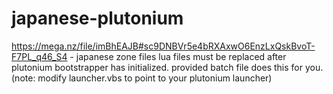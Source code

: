 # japanese-plutonium
https://mega.nz/file/imBhEAJB#sc9DNBVr5e4bRXAxwO6EnzLxQskBvoT-F7PL_q46_S4 - japanese zone files
lua files must be replaced after plutonium bootstrapper has initialized. provided batch file does this for you. (note: modify launcher.vbs to point to your plutonium launcher)
